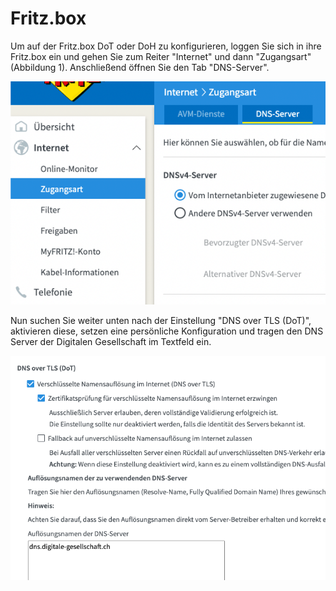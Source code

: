 # Fritz.box

Um auf der Fritz.box DoT oder DoH zu konfigurieren, loggen Sie sich in ihre Fritz.box ein und gehen Sie zum Reiter "Internet" und dann "Zugangsart" (Abbildung 1). Anschließend öffnen Sie den Tab "DNS-Server". 

![Abbildung 1](./img/fritz-box-01.png)

Nun suchen Sie weiter unten nach der Einstellung "DNS over TLS (DoT)", aktivieren diese, setzen eine persönliche Konfiguration und tragen den DNS Server der Digitalen Gesellschaft im Textfeld ein.

![Abbildung 2](./img/fritz-box-02.png)